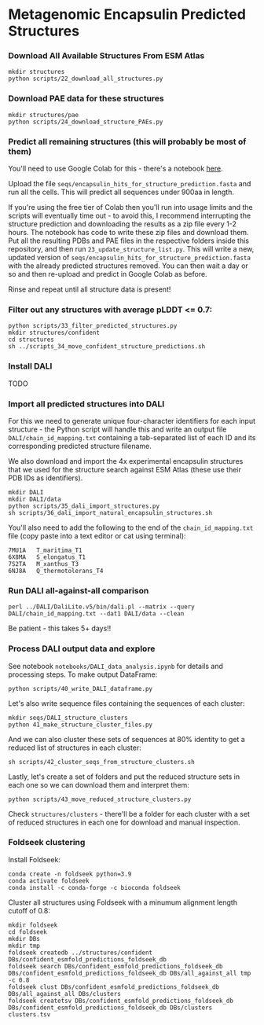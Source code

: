 # Metagenomic Encapsulin Predicted Structures

### Download All Available Structures From ESM Atlas

    mkdir structures
    python scripts/22_download_all_structures.py

### Download PAE data for these structures

    mkdir structures/pae
    python scripts/24_download_structure_PAEs.py

### Predict all remaining structures (this will probably be most of them)

You'll need to use Google Colab for this - there's a notebook [here](https://colab.research.google.com/drive/1LGX6xflEwnUDDDOq2DCOVUM7KZfgiXqx#scrollTo=7nEDhqwESdrq).

Upload the file `seqs/encapsulin_hits_for_structure_prediction.fasta` and run all the cells. This will predict all sequences under 900aa in length. 

If you're using the free tier of Colab then you'll run into usage limits and the scripts will eventually time out - to avoid this, I recommend interrupting the structure prediction and downloading the results as a zip file every 1-2 hours. The notebook has code to write these zip files and download them. Put all the resulting PDBs and PAE files in the respective folders inside this repository, and then run `23_update_structure_list.py`. This will write a new, updated version of `seqs/encapsulin_hits_for_structure_prediction.fasta` with the already predicted structures removed. You can then wait a day or so and then re-upload and predict in Google Colab as before.

Rinse and repeat until all structure data is present!

### Filter out any structures with average pLDDT <= 0.7:

    python scripts/33_filter_predicted_structures.py
    mkdir structures/confident
    cd structures
    sh ../scripts_34_move_confident_structure_predictions.sh

### Install DALI

TODO

### Import all predicted structures into DALI

For this we need to generate unique four-character identifiers for each input structure - the Python script will handle this and write an output file `DALI/chain_id_mapping.txt` containing a tab-separated list of each ID and its corresponding predicted structure filename.

We also download and import the 4x experimental encapsulin structures that we used for the structure search against ESM Atlas (these use their PDB IDs as identifiers).

    mkdir DALI
    mkdir DALI/data
    python scripts/35_dali_import_structures.py
    sh scripts/36_dali_import_natural_encapsulin_structures.sh

You'll also need to add the following to the end of the `chain_id_mapping.txt` file (copy paste into a text editor or cat using terminal):

    7MU1A   T_maritima_T1
    6X8MA   S_elongatus_T1
    7S2TA   M_xanthus_T3
    6NJ8A   Q_thermotolerans_T4

### Run DALI all-against-all comparison

    perl ../DALI/DaliLite.v5/bin/dali.pl --matrix --query DALI/chain_id_mapping.txt --dat1 DALI/data --clean

Be patient - this takes 5+ days!!

### Process DALI output data and explore

See notebook `notebooks/DALI_data_analysis.ipynb` for details and processing steps. To make output DataFrame:

    python scripts/40_write_DALI_dataframe.py

Let's also write sequence files containing the sequences of each cluster:

    mkdir seqs/DALI_structure_clusters
    python 41_make_structure_cluster_files.py

And we can also cluster these sets of sequences at 80% identity to get a reduced list of structures in each cluster:

    sh scripts/42_cluster_seqs_from_structure_clusters.sh

Lastly, let's create a set of folders and put the reduced structure sets in each one so we can download them and interpret them:

    python scripts/43_move_reduced_structure_clusters.py

Check `structures/clusters` - there'll be a folder for each cluster with a set of reduced structures in each one for download and manual inspection.

### Foldseek clustering

Install Foldseek:

    conda create -n foldseek python=3.9
    conda activate foldseek
    conda install -c conda-forge -c bioconda foldseek

Cluster all structures using Foldseek with a minumum alignment length cutoff of 0.8:

    mkdir foldseek
    cd foldseek
    mkdir DBs
    mkdir tmp
    foldseek createdb ../structures/confident DBs/confident_esmfold_predictions_foldseek_db
    foldseek search DBs/confident_esmfold_predictions_foldseek_db DBs/confident_esmfold_predictions_foldseek_db DBs/all_against_all tmp -c 0.8 
    foldseek clust DBs/confident_esmfold_predictions_foldseek_db DBs/all_against_all DBs/clusters
    foldseek createtsv DBs/confident_esmfold_predictions_foldseek_db DBs/confident_esmfold_predictions_foldseek_db DBs/clusters clusters.tsv